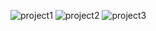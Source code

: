 
![project1](https://github.com/ROHIT32767/AirDrop_Manager_Poll/assets/102759922/52f63b67-36d2-44ac-bfe2-8ee72afd229e)
![project2](https://github.com/ROHIT32767/AirDrop_Manager_Poll/assets/102759922/fa365774-7fa5-486b-8408-4aa23d6c928f)
![project3](https://github.com/ROHIT32767/AirDrop_Manager_Poll/assets/102759922/544aadf9-9fff-4600-a5da-bc03a69e0b52)
